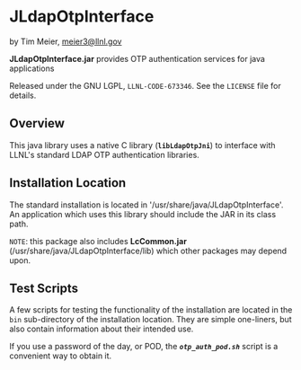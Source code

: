 JLdapOtpInterface
=========================
by Tim Meier, [meier3@llnl.gov](mailto:meier3@llnl.gov)

**JLdapOtpInterface.jar** provides OTP authentication services for java applications

Released under the GNU LGPL, `LLNL-CODE-673346`.  See the `LICENSE`
file for details.

Overview
-------------------------

This java library uses a native C library (**`libLdapOtpJni`**) to interface with LLNL's standard
LDAP OTP authentication libraries.

Installation Location
-------------------------
The standard installation is located in '/usr/share/java/JLdapOtpInterface'.  An application which
uses this library should include the JAR in its class path.

`NOTE`: this package also includes **LcCommon.jar** (/usr/share/java/JLdapOtpInterface/lib) which other
        packages may depend upon.

Test Scripts
-------------------------

A few scripts for testing the functionality of the installation are located in the `bin` sub-directory
of the installation location.  They are simple one-liners,  but also contain information about their intended use.

If you use a password of the day, or POD, the _**`otp_auth_pod.sh`**_ script is a convenient way to obtain it.